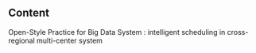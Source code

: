## Content

Open-Style Practice for Big Data System : intelligent scheduling in cross-regional multi-center system

